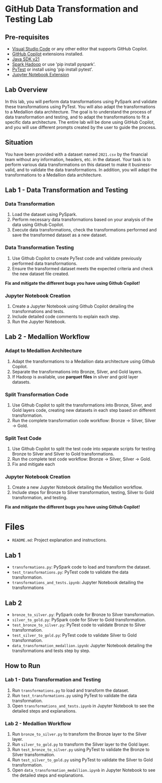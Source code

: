 # GitHub Data Transformation and Testing Lab

## Pre-requisites

- [Visual Studio Code](https://code.visualstudio.com/) or any other editor that supports GitHub Copilot.
- [GitHub Copilot](https://copilot.github.com/) extensions installed.
- [Java SDK v21](https://www.oracle.com/java/technologies/downloads/archive/) 
- [Spark Hadoop](https://spark.apache.org/docs/latest/api/python/getting_started/install.html) or use 'pip install pyspark'. 
- [PyTest](https://pypi.org/project/pytest/) or install using 'pip install pytest'.
- [Jupyter Notebook Extension](https://code.visualstudio.com/docs/datascience/jupyter-notebooks)

## Lab Overview

In this lab, you will perform data transformations using PySpark and validate these transformations using PyTest. You will also adapt the transformations to a Medallion data architecture. The goal is to understand the process of data transformation and testing, and to adapt the transformations to fit a specific data architecture. The entire lab will be done using GitHub Copilot, and you will use different prompts created by the user to guide the process.

## Situation

You have been provided with a dataset named `2021.csv` by the financial team without any information, headers, etc. in the dataset. Your task is to perform various data transformations on this dataset to make it business-valid, and to validate the data transformations. In addition, you will adapt the transformations to a Medallion data architecture.

## Lab 1 - Data Transformation and Testing

### Data Transformation

1. Load the dataset using PySpark.
2. Perform necessary data transformations based on your analysis of the data using Github Copilot.
3. Execute data transformations, check the transformations performed and save the transformed dataset as a new dataset.

### Data Transformation Testing

1. Use Github Copilot to create PyTest code and validate previously performed data transformations.
2. Ensure the transformed dataset meets the expected criteria and check the new dataset file created.

**Fix and mitigate the different bugs you have using Github Copilot!**

### Jupyter Notebook Creation

1. Create a Jupyter Notebook using Github Copilot detailing the transformations and tests.
2. Include detailed code comments to explain each step.
3. Run the Jupyter Notebook.

## Lab 2 - Medallion Workflow

### Adapt to Medallion Architecture

1. Adapt the transformations to a Medallion data architecture using Github Copilot.
2. Separate the transformations into Bronze, Silver, and Gold layers.
3. If Hadoop is available, use **parquet files** in silver and gold layer datasets.

### Split Transformation Code

1. Use Github Copilot to split the transformations into Bronze, Silver, and Gold layers code, creating new datasets in each step based on different transformation.
3. Run the complete transformation code workflow: Bronze -> Silver, Silver -> Gold.

### Split Test Code

1. Use Github Copilot to split the test code into separate scripts for testing Bronze to Silver and Silver to Gold transformations.
2. Run the complete test code workflow: Bronze -> Silver, Silver -> Gold.
3. Fix and mitigate each 

### Jupyter Notebook Creation

1. Create a new Jupyter Notebook detailing the Medallion workflow.
2. Include steps for Bronze to Silver transformation, testing, Silver to Gold transformation, and testing.

**Fix and mitigate the different bugs you have using Github Copilot!**

# Files

- `README.md`: Project explanation and instructions.

## Lab 1
- `transformations.py`: PySpark code to load and transform the dataset.
- `test_transformations.py`: PyTest code to validate the data transformation.
- `transformations_and_tests.ipynb`: Jupyter Notebook detailing the transformations 

## Lab 2
- `bronze_to_silver.py`: PySpark code for Bronze to Silver transformation.
- `silver_to_gold.py`: PySpark code for Silver to Gold transformation.
- `test_bronze_to_silver.py`: PyTest code to validate Bronze to Silver transformation.
- `test_silver_to_gold.py`: PyTest code to validate Silver to Gold transformation.
- `data_transformation_medallion.ipynb`: Jupyter Notebook detailing the transformations and tests step by step.


## How to Run

### Lab 1 - Data Transformation and Testing

1. Run `transformations.py` to load and transform the dataset.
2. Run `test_transformations.py` using PyTest to validate the data transformation.
3. Open `transformations_and_tests.ipynb` in Jupyter Notebook to see the detailed steps and explanations.

### Lab 2 - Medallion Workflow

1. Run `bronze_to_silver.py` to transform the Bronze layer to the Silver layer.
2. Run `silver_to_gold.py` to transform the Silver layer to the Gold layer.
3. Run `test_bronze_to_silver.py` using PyTest to validate the Bronze to Silver transformation.
4. Run `test_silver_to_gold.py` using PyTest to validate the Silver to Gold transformation.
5. Open `data_transformation_medallion.ipynb` in Jupyter Notebook to see the detailed steps and explanations.
